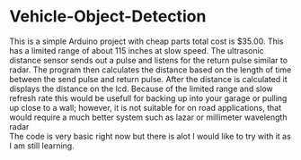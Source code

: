 # Vehicle-Object-Detection
This is a simple Arduino project with cheap parts total cost is $35.00. This has a limited range of about 115 inches at slow speed.  The ultrasonic distance sensor sends out a pulse and listens for the return pulse similar to radar. The program then calculates the distance based on the length of time between the send pulse and return pulse.  After the distance is calculated it displays the distance on the lcd. Because of the limited range and slow refresh rate this would be usefull for backing up into your garage or pulling up close to a wall; however, it is not suitable for on road applications, that would require a much better system such as lazar or millimeter wavelength radar  
The code is very basic right now but there is alot I would like to try with it as I am still learning.
  
 
